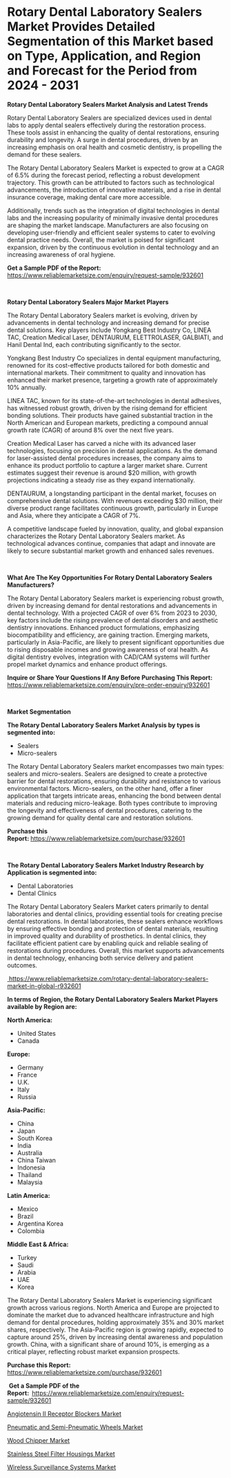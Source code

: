 <p><h1>Rotary Dental Laboratory Sealers Market Provides Detailed Segmentation of this Market based on Type, Application, and Region and Forecast for the Period from 2024 - 2031</h1></p><p><strong>Rotary Dental Laboratory Sealers Market Analysis and Latest Trends</strong></p>
<p><p>Rotary Dental Laboratory Sealers are specialized devices used in dental labs to apply dental sealers effectively during the restoration process. These tools assist in enhancing the quality of dental restorations, ensuring durability and longevity. A surge in dental procedures, driven by an increasing emphasis on oral health and cosmetic dentistry, is propelling the demand for these sealers. </p><p>The Rotary Dental Laboratory Sealers Market is expected to grow at a CAGR of 6.5% during the forecast period, reflecting a robust development trajectory. This growth can be attributed to factors such as technological advancements, the introduction of innovative materials, and a rise in dental insurance coverage, making dental care more accessible. </p><p>Additionally, trends such as the integration of digital technologies in dental labs and the increasing popularity of minimally invasive dental procedures are shaping the market landscape. Manufacturers are also focusing on developing user-friendly and efficient sealer systems to cater to evolving dental practice needs. Overall, the market is poised for significant expansion, driven by the continuous evolution in dental technology and an increasing awareness of oral hygiene.</p></p>
<p><strong>Get a Sample PDF of the Report:&nbsp;</strong> <a href="https://www.reliablemarketsize.com/enquiry/request-sample/932601">https://www.reliablemarketsize.com/enquiry/request-sample/932601</a></p>
<p>&nbsp;</p>
<p><strong>Rotary Dental Laboratory Sealers Major Market Players</strong></p>
<p><p>The Rotary Dental Laboratory Sealers market is evolving, driven by advancements in dental technology and increasing demand for precise dental solutions. Key players include Yongkang Best Industry Co, LINEA TAC, Creation Medical Laser, DENTAURUM, ELETTROLASER, GALBIATI, and Hanil Dental Ind, each contributing significantly to the sector.</p><p>Yongkang Best Industry Co specializes in dental equipment manufacturing, renowned for its cost-effective products tailored for both domestic and international markets. Their commitment to quality and innovation has enhanced their market presence, targeting a growth rate of approximately 10% annually.</p><p>LINEA TAC, known for its state-of-the-art technologies in dental adhesives, has witnessed robust growth, driven by the rising demand for efficient bonding solutions. Their products have gained substantial traction in the North American and European markets, predicting a compound annual growth rate (CAGR) of around 8% over the next five years.</p><p>Creation Medical Laser has carved a niche with its advanced laser technologies, focusing on precision in dental applications. As the demand for laser-assisted dental procedures increases, the company aims to enhance its product portfolio to capture a larger market share. Current estimates suggest their revenue is around $20 million, with growth projections indicating a steady rise as they expand internationally.</p><p>DENTAURUM, a longstanding participant in the dental market, focuses on comprehensive dental solutions. With revenues exceeding $30 million, their diverse product range facilitates continuous growth, particularly in Europe and Asia, where they anticipate a CAGR of 7%.</p><p>A competitive landscape fueled by innovation, quality, and global expansion characterizes the Rotary Dental Laboratory Sealers market. As technological advances continue, companies that adapt and innovate are likely to secure substantial market growth and enhanced sales revenues.</p></p>
<p>&nbsp;</p>
<p><strong>What Are The Key Opportunities For Rotary Dental Laboratory Sealers Manufacturers?</strong></p>
<p><p>The Rotary Dental Laboratory Sealers market is experiencing robust growth, driven by increasing demand for dental restorations and advancements in dental technology. With a projected CAGR of over 6% from 2023 to 2030, key factors include the rising prevalence of dental disorders and aesthetic dentistry innovations. Enhanced product formulations, emphasizing biocompatibility and efficiency, are gaining traction. Emerging markets, particularly in Asia-Pacific, are likely to present significant opportunities due to rising disposable incomes and growing awareness of oral health. As digital dentistry evolves, integration with CAD/CAM systems will further propel market dynamics and enhance product offerings.</p></p>
<p><strong>Inquire or Share Your Questions If Any Before Purchasing This Report:</strong> <a href="https://www.reliablemarketsize.com/enquiry/pre-order-enquiry/932601">https://www.reliablemarketsize.com/enquiry/pre-order-enquiry/932601</a></p>
<p>&nbsp;</p>
<p><strong>Market Segmentation</strong></p>
<p><strong>The Rotary Dental Laboratory Sealers Market Analysis by types is segmented into:</strong></p>
<p><ul><li>Sealers</li><li>Micro-sealers</li></ul></p>
<p><p>The Rotary Dental Laboratory Sealers market encompasses two main types: sealers and micro-sealers. Sealers are designed to create a protective barrier for dental restorations, ensuring durability and resistance to various environmental factors. Micro-sealers, on the other hand, offer a finer application that targets intricate areas, enhancing the bond between dental materials and reducing micro-leakage. Both types contribute to improving the longevity and effectiveness of dental procedures, catering to the growing demand for quality dental care and restoration solutions.</p></p>
<p><strong>Purchase this Report:&nbsp;</strong><a href="https://www.reliablemarketsize.com/purchase/932601">https://www.reliablemarketsize.com/purchase/932601</a></p>
<p>&nbsp;</p>
<p><strong>The Rotary Dental Laboratory Sealers Market Industry Research by Application is segmented into:</strong></p>
<p><ul><li>Dental Laboratories</li><li>Dental Clinics</li></ul></p>
<p><p>The Rotary Dental Laboratory Sealers Market caters primarily to dental laboratories and dental clinics, providing essential tools for creating precise dental restorations. In dental laboratories, these sealers enhance workflows by ensuring effective bonding and protection of dental materials, resulting in improved quality and durability of prosthetics. In dental clinics, they facilitate efficient patient care by enabling quick and reliable sealing of restorations during procedures. Overall, this market supports advancements in dental technology, enhancing both service delivery and patient outcomes.</p></p>
<p><a href="https://www.reliablemarketsize.com/rotary-dental-laboratory-sealers-market-in-global-r932601">&nbsp;https://www.reliablemarketsize.com/rotary-dental-laboratory-sealers-market-in-global-r932601</a></p>
<p><strong>In terms of Region, the Rotary Dental Laboratory Sealers Market Players available by Region are:</strong></p>
<p>
    <p> <strong> North America: </strong>
        <ul>
            <li>United States</li>
            <li>Canada</li>
        </ul>
        </p> 
    <p> <strong> Europe: </strong>
        <ul>
            <li>Germany</li>
            <li>France</li>
            <li>U.K.</li>
            <li>Italy</li>
            <li>Russia</li>
        </ul>
        </p> 
    <p> <strong> Asia-Pacific: </strong>
        <ul>
            <li>China</li>
            <li>Japan</li>
            <li>South Korea</li>
            <li>India</li>
            <li>Australia</li>
            <li>China Taiwan</li>
            <li>Indonesia</li>
            <li>Thailand</li>
            <li>Malaysia</li>
        </ul>
        </p> 
    <p> <strong> Latin America: </strong>
        <ul>
            <li>Mexico</li>
            <li>Brazil</li>
            <li>Argentina Korea</li>
            <li>Colombia</li>
        </ul>
        </p> 
    <p> <strong> Middle East & Africa: </strong>
        <ul>
            <li>Turkey</li>
            <li>Saudi</li>
            <li>Arabia</li>
            <li>UAE</li>
            <li>Korea</li>
        </ul>
    </p>
    </p>
<p><p>The Rotary Dental Laboratory Sealers Market is experiencing significant growth across various regions. North America and Europe are projected to dominate the market due to advanced healthcare infrastructure and high demand for dental procedures, holding approximately 35% and 30% market shares, respectively. The Asia-Pacific region is growing rapidly, expected to capture around 25%, driven by increasing dental awareness and population growth. China, with a significant share of around 10%, is emerging as a critical player, reflecting robust market expansion prospects.</p></p>
<p><strong>Purchase this Report: </strong><a href="https://www.reliablemarketsize.com/purchase/932601">https://www.reliablemarketsize.com/purchase/932601</a></p>
<p>&nbsp;<strong>Get a Sample PDF of the Report:&nbsp;&nbsp;</strong><a href="https://www.reliablemarketsize.com/enquiry/request-sample/932601">https://www.reliablemarketsize.com/enquiry/request-sample/932601</a></p>
<p><strong></strong></p>
<p><p><a href="https://www.linkedin.com/pulse/global-angiotensin-ii-receptor-blockers-market-trends-0rvsf?trackingId=TBo1SrTQR7mbGze7ETtODw%3D%3D">Angiotensin II Receptor Blockers Market</a></p><p><a href="https://issuu.com/reportprime-2/docs/pneumatic-and-semi-pneumatic-wheels_e4bc1c12ca227d">Pneumatic and Semi-Pneumatic Wheels Market</a></p><p><a href="https://medium.com/@adrainratke1972/this-report-on-wood-chipper-market-is-a-comprehensive-analysis-of-market-shares-strategies-94507fcc4dfa">Wood Chipper Market</a></p><p><a href="https://www.linkedin.com/pulse/market-dynamics-future-trends-global-stainless-steel-filter-hqxbe?trackingId=UEAREtX8QTW1WRiwInkioA%3D%3D">Stainless Steel Filter Housings Market</a></p><p><a href="https://medium.com/@adrainratke1972/the-wireless-surveillance-systems-market-has-experienced-impressive-growth-in-recent-years-0c2c90b8fcb1?postPublishedType=initial">Wireless Surveillance Systems Market</a></p></p>